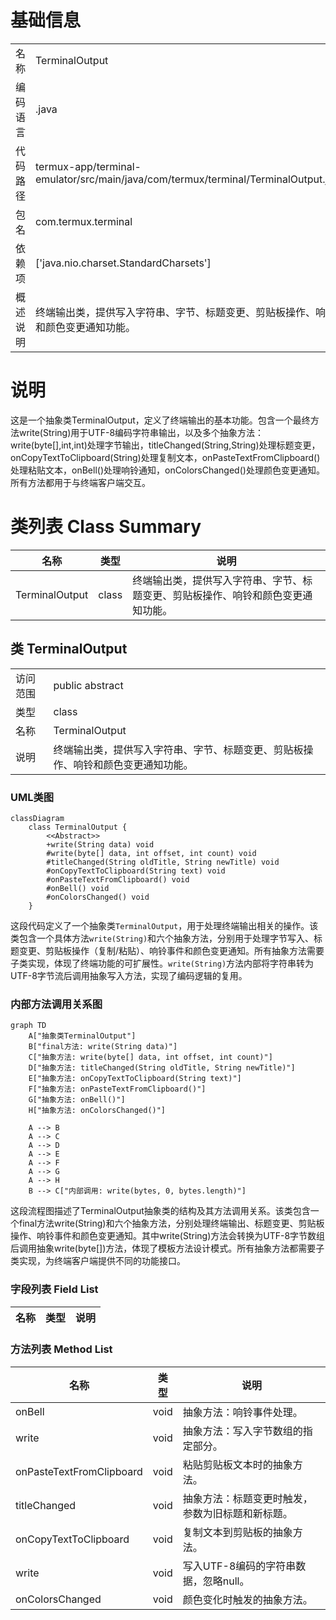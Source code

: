 # 基础信息

|      |      |
|------|------|
| 名称 | TerminalOutput |
| 编码语言 | .java |
| 代码路径 | termux-app/terminal-emulator/src/main/java/com/termux/terminal/TerminalOutput.java |
| 包名 | com.termux.terminal |
| 依赖项 | ['java.nio.charset.StandardCharsets'] |
| 概述说明 | 终端输出类，提供写入字符串、字节、标题变更、剪贴板操作、响铃和颜色变更通知功能。 |

# 说明

这是一个抽象类TerminalOutput，定义了终端输出的基本功能。包含一个最终方法write(String)用于UTF-8编码字符串输出，以及多个抽象方法：write(byte[],int,int)处理字节输出，titleChanged(String,String)处理标题变更，onCopyTextToClipboard(String)处理复制文本，onPasteTextFromClipboard()处理粘贴文本，onBell()处理响铃通知，onColorsChanged()处理颜色变更通知。所有方法都用于与终端客户端交互。

# 类列表 Class Summary

| 名称   | 类型  | 说明 |
|-------|------|-------------|
| TerminalOutput | class | 终端输出类，提供写入字符串、字节、标题变更、剪贴板操作、响铃和颜色变更通知功能。 |



## 类 TerminalOutput

|      |      |
|------|------|
| 访问范围 | public abstract |
| 类型 | class |
| 名称 | TerminalOutput |
| 说明 | 终端输出类，提供写入字符串、字节、标题变更、剪贴板操作、响铃和颜色变更通知功能。 |


### UML类图

```mermaid
classDiagram
    class TerminalOutput {
        <<Abstract>>
        +write(String data) void
        #write(byte[] data, int offset, int count) void
        #titleChanged(String oldTitle, String newTitle) void
        #onCopyTextToClipboard(String text) void
        #onPasteTextFromClipboard() void
        #onBell() void
        #onColorsChanged() void
    }
```

这段代码定义了一个抽象类`TerminalOutput`，用于处理终端输出相关的操作。该类包含一个具体方法`write(String)`和六个抽象方法，分别用于处理字节写入、标题变更、剪贴板操作（复制/粘贴）、响铃事件和颜色变更通知。所有抽象方法需要子类实现，体现了终端功能的可扩展性。`write(String)`方法内部将字符串转为UTF-8字节流后调用抽象写入方法，实现了编码逻辑的复用。


### 内部方法调用关系图

```mermaid
graph TD
    A["抽象类TerminalOutput"]
    B["final方法: write(String data)"]
    C["抽象方法: write(byte[] data, int offset, int count)"]
    D["抽象方法: titleChanged(String oldTitle, String newTitle)"]
    E["抽象方法: onCopyTextToClipboard(String text)"]
    F["抽象方法: onPasteTextFromClipboard()"]
    G["抽象方法: onBell()"]
    H["抽象方法: onColorsChanged()"]

    A --> B
    A --> C
    A --> D
    A --> E
    A --> F
    A --> G
    A --> H
    B --> C["内部调用: write(bytes, 0, bytes.length)"]
```

这段流程图描述了TerminalOutput抽象类的结构及其方法调用关系。该类包含一个final方法write(String)和六个抽象方法，分别处理终端输出、标题变更、剪贴板操作、响铃事件和颜色变更通知。其中write(String)方法会转换为UTF-8字节数组后调用抽象write(byte[])方法，体现了模板方法设计模式。所有抽象方法都需要子类实现，为终端客户端提供不同的功能接口。

### 字段列表 Field List

| 名称  | 类型  | 说明 |
|-------|-------|------|

### 方法列表 Method List

| 名称  | 类型  | 说明 |
|-------|-------|------|
| onBell | void | 抽象方法：响铃事件处理。 |
| write | void | 抽象方法：写入字节数组的指定部分。 |
| onPasteTextFromClipboard | void | 粘贴剪贴板文本时的抽象方法。 |
| titleChanged | void | 抽象方法：标题变更时触发，参数为旧标题和新标题。 |
| onCopyTextToClipboard | void | 复制文本到剪贴板的抽象方法。 |
| write | void | 写入UTF-8编码的字符串数据，忽略null。 |
| onColorsChanged | void | 颜色变化时触发的抽象方法。 |




